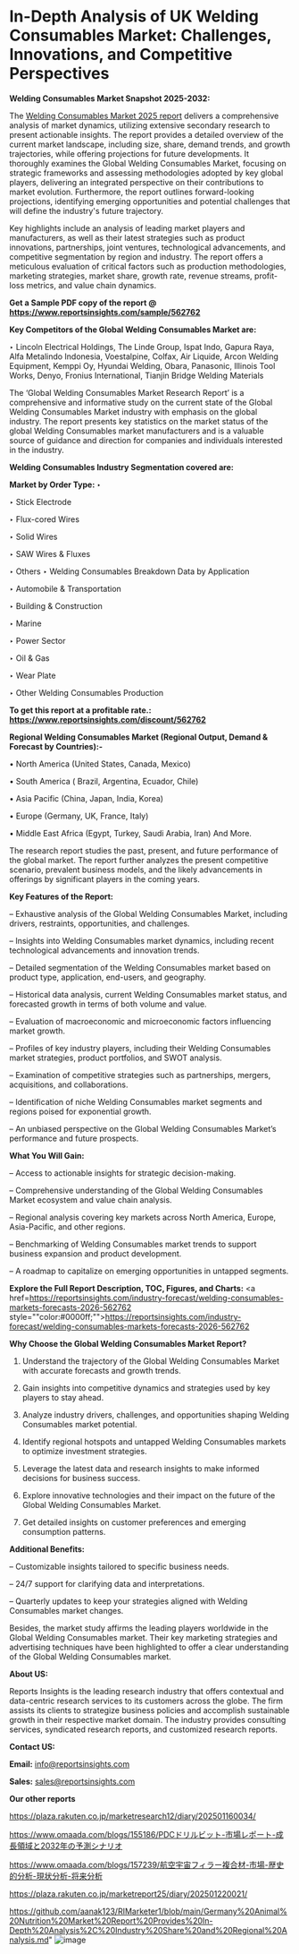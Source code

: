 # In-Depth Analysis of UK Welding Consumables Market: Challenges, Innovations, and Competitive Perspectives

<strong>Welding Consumables Market Snapshot 2025-2032:</strong>

The <a href=https://www.reportsinsights.com/sample/562762>Welding Consumables Market 2025 report</a> delivers a comprehensive analysis of market dynamics, utilizing extensive secondary research to present actionable insights. The report provides a detailed overview of the current market landscape, including size, share, demand trends, and growth trajectories, while offering projections for future developments. It thoroughly examines the Global Welding Consumables Market, focusing on strategic frameworks and assessing methodologies adopted by key global players, delivering an integrated perspective on their contributions to market evolution. Furthermore, the report outlines forward-looking projections, identifying emerging opportunities and potential challenges that will define the industry's future trajectory.

Key highlights include an analysis of leading market players and manufacturers, as well as their latest strategies such as product innovations, partnerships, joint ventures, technological advancements, and competitive segmentation by region and industry. The report offers a meticulous evaluation of critical factors such as production methodologies, marketing strategies, market share, growth rate, revenue streams, profit-loss metrics, and value chain dynamics.

<strong>Get a Sample PDF copy of the report @ <a href=https://www.reportsinsights.com/sample/562762 style=color:#0000ff;>https://www.reportsinsights.com/sample/562762</a></strong>

<strong>Key Competitors of the Global Welding Consumables Market are:</strong>

‣ Lincoln Electrical Holdings, The Linde Group, Ispat Indo, Gapura Raya, Alfa Metalindo Indonesia, Voestalpine, Colfax, Air Liquide, Arcon Welding Equipment, Kemppi Oy, Hyundai Welding, Obara, Panasonic, Illinois Tool Works, Denyo, Fronius International, Tianjin Bridge Welding Materials

The ‘Global Welding Consumables Market Research Report’ is a comprehensive and informative study on the current state of the Global Welding Consumables Market industry with emphasis on the global industry. The report presents key statistics on the market status of the global Welding Consumables market manufacturers and is a valuable source of guidance and direction for companies and individuals interested in the industry.

<strong>Welding Consumables Industry Segmentation covered are:</strong>

<strong>Market by Order Type: </strong>
‣ 

‣ Stick Electrode

‣ Flux-cored Wires

‣ Solid Wires

‣ SAW Wires & Fluxes

‣ Others
‣ Welding Consumables Breakdown Data by Application

‣ Automobile & Transportation

‣ Building & Construction

‣ Marine

‣ Power Sector

‣ Oil & Gas

‣ Wear Plate

‣ Other
Welding Consumables Production

<strong>To get this report at a profitable rate.: <a href=https://www.reportsinsights.com/discount/562762 style=color:#0000ff;>https://www.reportsinsights.com/discount/562762</a></strong>

<strong>Regional Welding Consumables Market (Regional Output, Demand &amp; Forecast by Countries):-</strong>

• North America (United States, Canada, Mexico)

• South America ( Brazil, Argentina, Ecuador, Chile)

• Asia Pacific (China, Japan, India, Korea)

• Europe (Germany, UK, France, Italy)

• Middle East Africa (Egypt, Turkey, Saudi Arabia, Iran) And More.

The research report studies the past, present, and future performance of the global market. The report further analyzes the present competitive scenario, prevalent business models, and the likely advancements in offerings by significant players in the coming years.

<strong>Key Features of the Report:</strong>

– Exhaustive analysis of the Global Welding Consumables Market, including drivers, restraints, opportunities, and challenges.

– Insights into Welding Consumables market dynamics, including recent technological advancements and innovation trends.

– Detailed segmentation of the Welding Consumables market based on product type, application, end-users, and geography.

– Historical data analysis, current Welding Consumables market status, and forecasted growth in terms of both volume and value.

– Evaluation of macroeconomic and microeconomic factors influencing market growth.

– Profiles of key industry players, including their Welding Consumables market strategies, product portfolios, and SWOT analysis.

– Examination of competitive strategies such as partnerships, mergers, acquisitions, and collaborations.

– Identification of niche Welding Consumables market segments and regions poised for exponential growth.

– An unbiased perspective on the Global Welding Consumables Market’s performance and future prospects.

<strong>What You Will Gain:</strong>

– Access to actionable insights for strategic decision-making.

– Comprehensive understanding of the Global Welding Consumables Market ecosystem and value chain analysis.

– Regional analysis covering key markets across North America, Europe, Asia-Pacific, and other regions.

– Benchmarking of Welding Consumables market trends to support business expansion and product development.

– A roadmap to capitalize on emerging opportunities in untapped segments.

<strong>Explore the Full Report Description, TOC, Figures, and Charts:</strong>
<a href=https://reportsinsights.com/industry-forecast/welding-consumables-markets-forecasts-2026-562762 style=""color:#0000ff;"">https://reportsinsights.com/industry-forecast/welding-consumables-markets-forecasts-2026-562762</a>

<strong>Why Choose the Global Welding Consumables Market Report?</strong>

1. Understand the trajectory of the Global Welding Consumables Market with accurate forecasts and growth trends.

2. Gain insights into competitive dynamics and strategies used by key players to stay ahead.

3. Analyze industry drivers, challenges, and opportunities shaping Welding Consumables market potential.

4. Identify regional hotspots and untapped Welding Consumables markets to optimize investment strategies.

5. Leverage the latest data and research insights to make informed decisions for business success.

6. Explore innovative technologies and their impact on the future of the Global Welding Consumables Market.

7. Get detailed insights on customer preferences and emerging consumption patterns.

<strong>Additional Benefits:</strong>

– Customizable insights tailored to specific business needs.

– 24/7 support for clarifying data and interpretations.

– Quarterly updates to keep your strategies aligned with Welding Consumables market changes.

Besides, the market study affirms the leading players worldwide in the Global Welding Consumables market. Their key marketing strategies and advertising techniques have been highlighted to offer a clear understanding of the Global Welding Consumables market.

<strong><strong>About US</strong>:</strong>

Reports Insights is the leading research industry that offers contextual and data-centric research services to its customers across the globe. The firm assists its clients to strategize business policies and accomplish sustainable growth in their respective market domain. The industry provides consulting services, syndicated research reports, and customized research reports.

<strong>Contact US:</strong>

<p class=><b>Email:</b> <a href=mailto:info@reportsinsights.com>info@reportsinsights.com</a></p>
<p class=><b>Sales:</b> <a href=mailto:sales@reportsinsights.com>sales@reportsinsights.com</a></p>

<strong>Our other reports</strong>

<a href=https://plaza.rakuten.co.jp/marketresearch12/diary/202501160034/>https://plaza.rakuten.co.jp/marketresearch12/diary/202501160034/</a>

<a href=https://www.omaada.com/blogs/155186/PDCドリルビット-市場レポート-成長領域と2032年の予測シナリオ>https://www.omaada.com/blogs/155186/PDCドリルビット-市場レポート-成長領域と2032年の予測シナリオ</a>

<a href=https://www.omaada.com/blogs/157239/航空宇宙フィラー複合材-市場-歴史的分析-現状分析-将来分析>https://www.omaada.com/blogs/157239/航空宇宙フィラー複合材-市場-歴史的分析-現状分析-将来分析</a>

<a href=https://plaza.rakuten.co.jp/marketreport25/diary/202501220021/>https://plaza.rakuten.co.jp/marketreport25/diary/202501220021/</a>

<a href=https://github.com/aanak123/RIMarketer1/blob/main/Germany%20Animal%20Nutrition%20Market%20Report%20Provides%20In-Depth%20Analysis%2C%20Industry%20Share%20and%20Regional%20Analysis.md>https://github.com/aanak123/RIMarketer1/blob/main/Germany%20Animal%20Nutrition%20Market%20Report%20Provides%20In-Depth%20Analysis%2C%20Industry%20Share%20and%20Regional%20Analysis.md</a>"
![image](https://github.com/user-attachments/assets/ae150774-5fcd-4fb2-898f-2bddd6e7b3b5)

